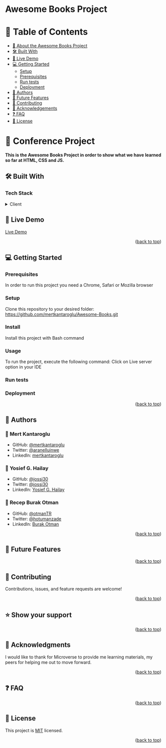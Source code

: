 <a name="readme-top"></a>

# Awesome Books Project

# 📗 Table of Contents

- [📖 About the Awesome Books Project](#about-project)
- [🛠 Built With](#built-with)
- [🚀 Live Demo](#live-demo)
- [💻 Getting Started](#getting-started)
  - [Setup](#setup)
  - [Prerequisites](#prerequisites)
  - [Run tests](#run-tests)
  - [Deployment](#deployment)
- [👥 Authors](#authors)
- [🔭 Future Features](#future-features)
- [🤝 Contributing](#contributing)
- [🙏 Acknowledgements](#acknowledgments)
- [❓ FAQ](#faq)
- [📝 License](#license)

# 📖 Conference Project <a name="about-project"></a>

**This is the Awesome Books Project in order to show what we have learned so far at HTML, CSS and JS.**

## 🛠 Built With <a name="built-with"></a>

### Tech Stack <a name="tech-stack"></a>

<details>
  <summary>Client</summary>
  <ul>
    <li>HTML</li>
    <li>CSS</li>
    <li>JS</li>
  </ul>
</details>

## 🚀 Live Demo <a name="live-demo"></a>

[Live Demo](https://mertkantaroglu.github.io/)

<p align="right">(<a href="#readme-top">back to top</a>)</p>

## 💻 Getting Started <a name="getting-started"></a>

### Prerequisites <a name="prerequisites"></a>

In order to run this project you need a Chrome, Safari or Mozilla browser

### Setup <a name="setup"></a>

Clone this repository to your desired folder: https://github.com/mertkantaroglu/Awesome-Books.git

### Install <a name="install"></a>

Install this project with Bash command

### Usage <a name="usage"></a>

To run the project, execute the following command: Click on Live server option in your IDE

### Run tests

### Deployment

<p align="right">(<a href="#readme-top">back to top</a>)</p>

## 👥 Authors <a name="authors"></a>

### 👤 **Mert Kantaroglu**

- GitHub: [@mertkantaroglu](https://github.com/mertkantaroglu/)
- Twitter: [@aranelluinwe](https://twitter.com/aranelluinwe)
- LinkedIn: [mertkantaroglu](https://www.linkedin.com/in/mert-kantaroglu/)

### 👤 **Yosief G. Hailay**

- GitHub: [@jossi30](https://github.com/jossi30)
- Twitter: [@jossi30](https://twitter.com/jossi30_)
- LinkedIn: [Yosief G. Hailay](https://www.linkedin.com/in/yosief-g-hailay-290277213/)

### 👤 **Recep Burak Otman**

- GitHub: [@otmanTR](https://github.com/otmanTR)
- Twitter: [@hotumanzade](https://twitter.com/hotumanzade)
- LinkedIn: [Burak Otman](linkedin.com/in/burak-otman-88646443)

<p align="right">(<a href="#readme-top">back to top</a>)</p>

## 🔭 Future Features <a name="future-features"></a>

<p align="right">(<a href="#readme-top">back to top</a>)</p>

## 🤝 Contributing <a name="contributing"></a>

Contributions, issues, and feature requests are welcome!

<p align="right">(<a href="#readme-top">back to top</a>)</p>

## ⭐️ Show your support <a name="show-your-support"></a>

<p align="right">(<a href="#readme-top">back to top</a>)</p>

## 🙏 Acknowledgments <a name="acknowledgements"></a>

I would like to thank for Microverse to provide me learning materials, my peers for helping me out to move forward.

<p align="right">(<a href="#readme-top">back to top</a>)</p>

## ❓ FAQ <a name="faq"></a>

<p align="right">(<a href="#readme-top">back to top</a>)</p>

## 📝 License <a name="license"></a>

This project is [MIT](https://choosealicense.com/licenses/mit/) licensed.

<p align="right">(<a href="#readme-top">back to top</a>)</p>
